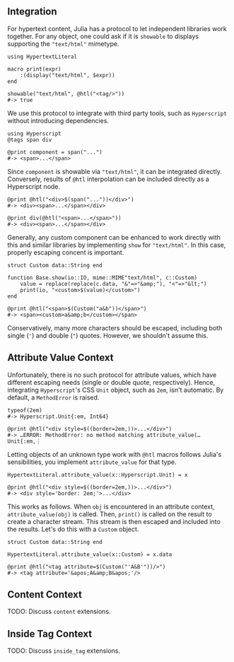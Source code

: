 ## Integration

For hypertext content, Julia has a protocol to let independent libraries
work together. For any object, one could ask if it is `showable` to
displays supporting the `"text/html"` mimetype.

    using HypertextLiteral

    macro print(expr)
        :(display("text/html", $expr))
    end

    showable("text/html", @htl("<tag/>"))
    #-> true

We use this protocol to integrate with third party tools, such as
`Hyperscript` without introducing dependencies.

    using Hyperscript
    @tags span div

    @print component = span("...")
    #-> <span>...</span>

Since `component` is showable via `"text/html"`, it can be integrated
directly. Conversely, results of `@htl` interpolation can be included
directly as a Hyperscript node.

    @print @htl("<div>$(span("..."))</div>")
    #-> <div><span>...</span></div>

    @print div(@htl("<span>...</span>"))
    #-> <div><span>...</span></div>

Generally, any custom component can be enhanced to work directly with
this and similar libraries by implementing `show` for `"text/html"`.
In this case, properly escaping concent is important.

    struct Custom data::String end

    function Base.show(io::IO, mime::MIME"text/html", c::Custom)
        value = replace(replace(c.data, "&"=>"&amp;"), "<"=>"&lt;")
        print(io, "<custom>$(value)</custom>")
    end

    @print @htl("<span>$(Custom("a&b"))</span>")
    #-> <span><custom>a&amp;b</custom></span>

Conservatively, many more characters should be escaped, including both
single (`'`) and double (`"`) quotes. However, we shouldn't assume this.

## Attribute Value Context

Unfortunately, there is no such protocol for attribute values, which
have different escaping needs (single or double quote, respectively).
Hence, integrating `Hyperscript`'s CSS `Unit` object, such as `2em`,
isn't automatic. By default, a `MethodError` is raised.

    typeof(2em)
    #-> Hyperscript.Unit{:em, Int64}

    @print @htl("<div style=$((border=2em,))>...</div>")
    #-> …ERROR: MethodError: no method matching attribute_value(…Unit{:em,⋮

Letting objects of an unknown type work with `@htl` macros follows
Julia's sensibilities, you implement `attribute_value` for that type.

    HypertextLiteral.attribute_value(x::Hyperscript.Unit) = x

    @print @htl("<div style=$((border=2em,))>...</div>")
    #-> <div style='border: 2em;'>...</div>

This works as follows. When `obj` is encountered in an attribute
context, `attribute_value(obj)` is called. Then, `print()` is called
on the result to create a character stream. This stream is then escaped
and included into the results. Let's do this with a `Custom` object.

    struct Custom data::String end

    HypertextLiteral.attribute_value(x::Custom) = x.data

    @print @htl("<tag attribute=$(Custom("'A&B'"))/>")
    #-> <tag attribute='&apos;A&amp;B&apos;'/>

## Content Context

TODO: Discuss `content` extensions.

## Inside Tag Context

TODO: Discuss `inside_tag` extensions.
